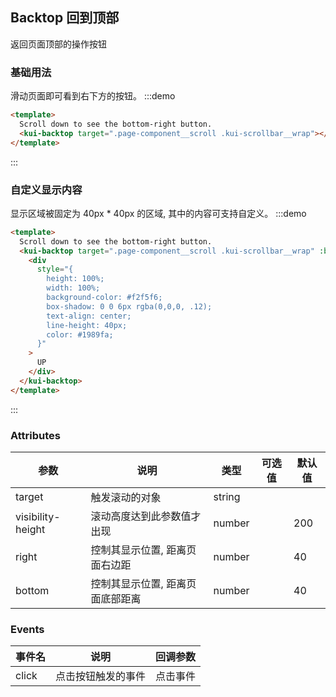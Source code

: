 ## Backtop 回到顶部

返回页面顶部的操作按钮

### 基础用法

滑动页面即可看到右下方的按钮。
:::demo

```html
<template>
  Scroll down to see the bottom-right button.
  <kui-backtop target=".page-component__scroll .kui-scrollbar__wrap"></kui-backtop>
</template>
```

:::

### 自定义显示内容

显示区域被固定为 40px \* 40px 的区域, 其中的内容可支持自定义。
:::demo

```html
<template>
  Scroll down to see the bottom-right button.
  <kui-backtop target=".page-component__scroll .kui-scrollbar__wrap" :bottom="100">
    <div
      style="{
        height: 100%;
        width: 100%;
        background-color: #f2f5f6;
        box-shadow: 0 0 6px rgba(0,0,0, .12);
        text-align: center;
        line-height: 40px;
        color: #1989fa;
      }"
    >
      UP
    </div>
  </kui-backtop>
</template>
```

:::

### Attributes

| 参数              | 说明                             | 类型            | 可选值 | 默认值 |
| ----------------- | -------------------------------- | --------------- | ------ | ------ |
| target            | 触发滚动的对象                   | string          |        |        |
| visibility-height | 滚动高度达到此参数值才出现       | number |        | 200    |
| right             | 控制其显示位置, 距离页面右边距   | number |        | 40     |
| bottom            | 控制其显示位置, 距离页面底部距离 | number |        | 40     |

### Events

| 事件名 | 说明               | 回调参数 |
| ------ | ------------------ | -------- |
| click  | 点击按钮触发的事件 | 点击事件 |
